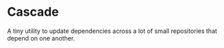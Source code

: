 # Cascade

A tiny utility to update dependencies across a lot of small repositories that depend on one another.
